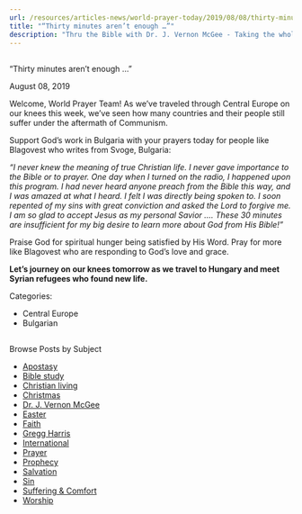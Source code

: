 ```yaml
---
url: /resources/articles-news/world-prayer-today/2019/08/08/thirty-minutes-aren-t-enough
title: "“Thirty minutes aren’t enough …”"
description: "Thru the Bible with Dr. J. Vernon McGee - Taking the whole Word to the whole world"
---
```







## 
 “Thirty minutes aren’t enough …”


August 08, 2019
![]()




Welcome, World Prayer Team! As we’ve traveled through Central Europe on our knees this week, we’ve seen how many countries and their people still suffer under the aftermath of Communism. 


Support God’s work in Bulgaria with your prayers today for people like Blagovest who writes from Svoge, Bulgaria: 


*“I* *never knew the meaning of true Christian life. I never gave importance to the Bible or to prayer. One day when I turned on the radio, I happened upon this program. I had never heard anyone preach from the Bible this way, and I was amazed at what I heard. I felt I was directly being spoken to. I soon repented of my sins with great conviction and asked the Lord to forgive me. I am so glad to accept Jesus as my personal Savior ….* *These 30 minutes are insufficient for my big desire to learn more about God from His Bible!”*


Praise God for spiritual hunger being satisfied by His Word. Pray for more like Blagovest who are responding to God’s love and grace. 


**Let’s journey on our knees tomorrow as we travel to Hungary and meet Syrian refugees who found new life.** 



Categories: 


* Central Europe
* Bulgarian









## 
 Browse Posts by Subject


* [Apostasy](/resources/articles-news/-in-tags/tags/Apostasy)
* [Bible study](/resources/articles-news/-in-tags/tags/Bible-study)
* [Christian living](/resources/articles-news/-in-tags/tags/Christian-living)
* [Christmas](/resources/articles-news/-in-tags/tags/Christmas)
* [Dr. J. Vernon McGee](/resources/articles-news/-in-tags/tags/Dr-J-Vernon-McGee)
* [Easter](/resources/articles-news/-in-tags/tags/easter)
* [Faith](/resources/articles-news/-in-tags/tags/Faith)
* [Gregg Harris](/resources/articles-news/-in-tags/tags/Gregg-Harris)
* [International](/resources/articles-news/-in-tags/tags/International)
* [Prayer](/resources/articles-news/-in-tags/tags/prayer)
* [Prophecy](/resources/articles-news/-in-tags/tags/Prophecy)
* [Salvation](/resources/articles-news/-in-tags/tags/Salvation)
* [Sin](/resources/articles-news/-in-tags/tags/sin)
* [Suffering & Comfort](/resources/articles-news/-in-tags/tags/Suffering-Comfort)
* [Worship](/resources/articles-news/-in-tags/tags/worship)






